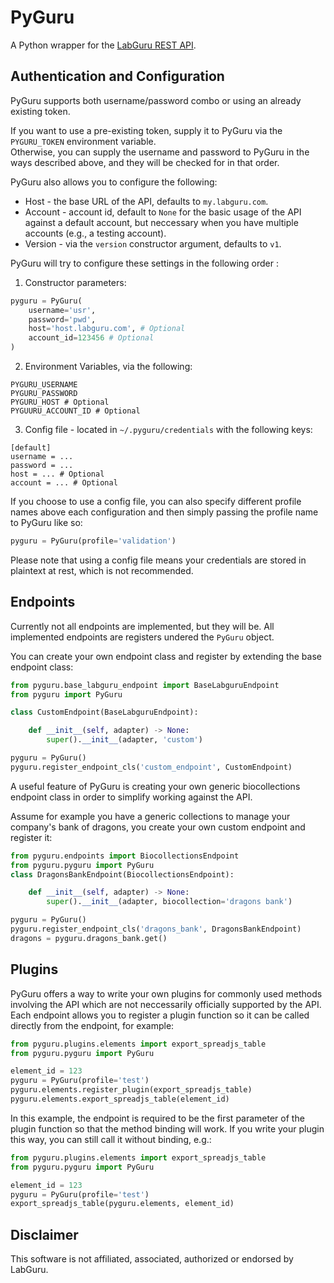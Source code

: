 # PyGuru

A Python wrapper for the [LabGuru REST API](https://my.labguru.com/api-docs/index.html).

## Authentication and Configuration
PyGuru supports both username/password combo or using an already existing token.

If you want to use a pre-existing token, supply it to PyGuru via the `PYGURU_TOKEN` environment variable.  
Otherwise, you can supply the username and password to PyGuru in the ways described above, and they will be checked for in that order.


PyGuru also allows you to configure the following:
- Host - the base URL of the API, defaults to `my.labguru.com`.
- Account - account id, default to `None` for the basic usage of the API against a default account, but neccessary when you have multiple accounts (e.g., a testing account).
- Version - via the `version` constructor argument, defaults to `v1`.

PyGuru will try to configure these settings in the following order :
1. Constructor parameters:
```python
pyguru = PyGuru(
    username='usr',
    password='pwd',
    host='host.labguru.com', # Optional
    account_id=123456 # Optional
)
```
2. Environment Variables, via the following:
```shell
PYGURU_USERNAME
PYGURU_PASSWORD
PYGURU_HOST # Optional
PYGUURU_ACCOUNT_ID # Optional
```
3. Config file - located in `~/.pyguru/credentials` with the following keys:
```shell
[default]
username = ...
password = ...
host = ... # Optional
account = ... # Optional
```
If you choose to use a config file, you can also specify different profile names above each configuration and then simply passing the profile name to PyGuru like so:
```python
pyguru = PyGuru(profile='validation')
```
Please note that using a config file means your credentials are stored in plaintext at rest, which is not recommended.

## Endpoints
Currently not all endpoints are implemented, but they will be.
All implemented endpoints are registers undered the `PyGuru` object.

You can create your own endpoint class and register by extending the base endpoint class:
```python
from pyguru.base_labguru_endpoint import BaseLabguruEndpoint
from pyguru import PyGuru

class CustomEndpoint(BaseLabguruEndpoint):

    def __init__(self, adapter) -> None:
        super().__init__(adapter, 'custom')

pyguru = PyGuru()
pyguru.register_endpoint_cls('custom_endpoint', CustomEndpoint)
```

A useful feature of PyGuru is creating your own generic biocollections endpoint class in order to simplify working against the API.

Assume for example you have a generic collections to manage your company's bank of dragons, you create your own custom endpoint and register it:
```python
from pyguru.endpoints import BiocollectionsEndpoint
from pyguru.pyguru import PyGuru
class DragonsBankEndpoint(BiocollectionsEndpoint):

    def __init__(self, adapter) -> None:
        super().__init__(adapter, biocollection='dragons bank')

pyguru = PyGuru()
pyguru.register_endpoint_cls('dragons_bank', DragonsBankEndpoint)
dragons = pyguru.dragons_bank.get()
```

## Plugins
PyGuru offers a way to write your own plugins for commonly used methods involving the API which are not neccessarily officially supported by the API.
Each endpoint allows you to register a plugin function so it can be called directly from the endpoint, for example:
```python
from pyguru.plugins.elements import export_spreadjs_table
from pyguru.pyguru import PyGuru

element_id = 123
pyguru = PyGuru(profile='test')
pyguru.elements.register_plugin(export_spreadjs_table)
pyguru.elements.export_spreadjs_table(element_id)
```
In this example, the endpoint is required to be the first parameter of the plugin function so that the method binding will work. If you write your plugin this way, you can still call it without binding, e.g.:
```python
from pyguru.plugins.elements import export_spreadjs_table
from pyguru.pyguru import PyGuru

element_id = 123
pyguru = PyGuru(profile='test')
export_spreadjs_table(pyguru.elements, element_id)
```

## Disclaimer
This software is not affiliated, associated, authorized or endorsed by LabGuru.